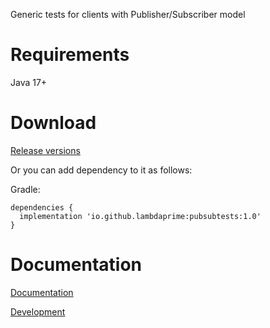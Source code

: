 Generic tests for clients with Publisher/Subscriber model

# Requirements

Java 17+

# Download

[Release versions](pubsubtests/release/CHANGELOG.md)

Or you can add dependency to it as follows:

Gradle:

```
dependencies {
  implementation 'io.github.lambdaprime:pubsubtests:1.0'
}
```

# Documentation

[Documentation](http://portal2.atwebpages.com/pubsubtests)

[Development](DEVELOPMENT.md)

